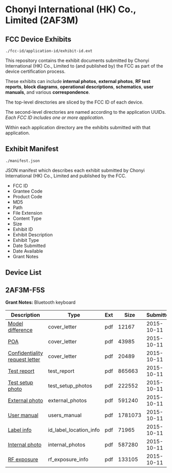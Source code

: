 # Chonyi International (HK) Co., Limited (2AF3M)
## FCC Device Exhibits

```
./fcc-id/application-id/exhibit-id.ext
```

This repository contains the exhibit documents submitted by Chonyi International (HK) Co., Limited to (and published by) the FCC as part of the device certification process.

These exhibits can include **internal photos**, **external photos**, **RF test reports**, **block diagrams**, **operational descriptions**, **schematics**, **user manuals**, and various **correspondence**.

The top-level directories are sliced by the FCC ID of each device.

The second-level directories are named according to the application UUIDs. *Each FCC ID includes one or more application.*

Within each application directory are the exhibits submitted with that application. 

## Exhibit Manifest

```
./manifest.json
```

JSON manifest which describes each exhibit submitted by Chonyi International (HK) Co., Limited and published by the FCC.

- FCC ID
- Grantee Code
- Product Code
- MD5
- Path
- File Extension
- Content Type
- Size
- Exhibit ID
- Exhibit Description
- Exhibit Type
- Date Submitted
- Date Available
- Grant Notes

## Device List
## 2AF3M-F5S
**Grant Notes:** Bluetooth keyboard

| Description | Type | Ext | Size | Submitted | Available |
| ----------- | ---- | --- | ---- | --------- | --------- |
| [Model difference](2AF3M-F5S/895231942bfc99425c0514ae285aa048/2778102.pdf) | cover_letter | pdf | 12167 | 2015-10-11 | 2015-10-11 |
| [POA](2AF3M-F5S/895231942bfc99425c0514ae285aa048/2778103.pdf) | cover_letter | pdf | 43985 | 2015-10-11 | 2015-10-11 |
| [Confidentiality request letter](2AF3M-F5S/895231942bfc99425c0514ae285aa048/2778104.pdf) | cover_letter | pdf | 20489 | 2015-10-11 | 2015-10-11 |
| [Test report](2AF3M-F5S/895231942bfc99425c0514ae285aa048/2778110.pdf) | test_report | pdf | 865663 | 2015-10-11 | 2015-10-11 |
| [Test setup photo](2AF3M-F5S/895231942bfc99425c0514ae285aa048/2778111.pdf) | test_setup_photos | pdf | 222552 | 2015-10-11 | 2015-10-11 |
| [External photo](2AF3M-F5S/895231942bfc99425c0514ae285aa048/2778112.pdf) | external_photos | pdf | 591240 | 2015-10-11 | 2015-10-11 |
| [User manual](2AF3M-F5S/895231942bfc99425c0514ae285aa048/2778115.pdf) | users_manual | pdf | 1781073 | 2015-10-11 | 2015-10-11 |
| [Label info](2AF3M-F5S/895231942bfc99425c0514ae285aa048/2778114.pdf) | id_label_location_info | pdf | 71965 | 2015-10-11 | 2015-10-11 |
| [Internal photo](2AF3M-F5S/895231942bfc99425c0514ae285aa048/2778113.pdf) | internal_photos | pdf | 587280 | 2015-10-11 | 2015-10-11 |
| [RF exposure](2AF3M-F5S/895231942bfc99425c0514ae285aa048/2778109.pdf) | rf_exposure_info | pdf | 133105 | 2015-10-11 | 2015-10-11 |
